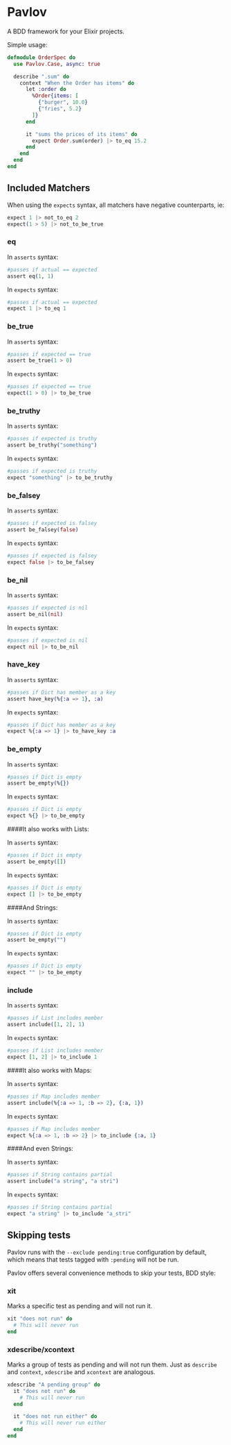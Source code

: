 # Pavlov

A BDD framework for your Elixir projects.

Simple usage:

```elixir
defmodule OrderSpec do
  use Pavlov.Case, async: true

  describe ".sum" do
    context "When the Order has items" do
      let :order do
        %Order{items: [
          {"burger", 10.0}
          {"fries", 5.2}
        ]}
      end

      it "sums the prices of its items" do
        expect Order.sum(order) |> to_eq 15.2
      end
    end
  end
end
```

## Included Matchers

When using the `expects` syntax, all matchers have negative counterparts, ie:
```elixir
expect 1 |> not_to_eq 2
expect(1 > 5) |> not_to_be_true
```

### eq
In `asserts` syntax:
```elixir
#passes if actual == expected
assert eq(1, 1)
```

In `expects` syntax:
```elixir
#passes if actual == expected
expect 1 |> to_eq 1
```

### be_true
In `asserts` syntax:
```elixir
#passes if expected == true
assert be_true(1 > 0)
```

In `expects` syntax:
```elixir
#passes if expected == true
expect(1 > 0) |> to_be_true
```

### be_truthy
In `asserts` syntax:
```elixir
#passes if expected is truthy
assert be_truthy("something")
```

In `expects` syntax:
```elixir
#passes if expected is truthy
expect "something" |> to_be_truthy
```

### be_falsey
In `asserts` syntax:
```elixir
#passes if expected is falsey
assert be_falsey(false)
```

In `expects` syntax:
```elixir
#passes if expected is falsey
expect false |> to_be_falsey
```

### be_nil
In `asserts` syntax:
```elixir
#passes if expected is nil
assert be_nil(nil)
```

In `expects` syntax:
```elixir
#passes if expected is nil
expect nil |> to_be_nil
```

### have_key
In `asserts` syntax:
```elixir
#passes if Dict has member as a key
assert have_key(%{:a => 1}, :a)
```

In `expects` syntax:
```elixir
#passes if Dict has member as a key
expect %{:a => 1} |> to_have_key :a
```

### be_empty
In `asserts` syntax:
```elixir
#passes if Dict is empty
assert be_empty(%{})
```

In `expects` syntax:
```elixir
#passes if Dict is empty
expect %{} |> to_be_empty
```

####It also works with Lists:

In `asserts` syntax:
```elixir
#passes if Dict is empty
assert be_empty([])
```

In `expects` syntax:
```elixir
#passes if Dict is empty
expect [] |> to_be_empty
```

####And Strings:

In `asserts` syntax:
```elixir
#passes if Dict is empty
assert be_empty("")
```

In `expects` syntax:
```elixir
#passes if Dict is empty
expect "" |> to_be_empty
```


### include
In `asserts` syntax:
```elixir
#passes if List includes member
assert include([1, 2], 1)
  ```

In `expects` syntax:
```elixir
#passes if List includes member
expect [1, 2] |> to_include 1
```

####It also works with Maps:

In `asserts` syntax:
```elixir
#passes if Map includes member
assert include(%{:a => 1, :b => 2}, {:a, 1})
```

In `expects` syntax:
```elixir
#passes if Map includes member
expect %{:a => 1, :b => 2} |> to_include {:a, 1}
```

####And even Strings:

In `asserts` syntax:
```elixir
#passes if String contains partial
assert include("a string", "a stri")
```

In `expects` syntax:
```elixir
#passes if String contains partial
expect "a string" |> to_include "a_stri"
```

## Skipping tests
Pavlov runs with the `--exclude pending:true` configuration by default, which
means that tests tagged with `:pending` will not be run.

Pavlov offers several convenience methods to skip your tests, BDD style:

### xit
Marks a specific test as pending and will not run it.

```elixir
xit "does not run" do
  # This will never run
end
```

### xdescribe/xcontext
Marks a group of tests as pending and will not run them. Just as `describe`
and `context`, `xdescribe` and `xcontext` are analogous.

```elixir
xdescribe "A pending group" do
  it "does not run" do
    # This will never run
  end

  it "does not run either" do
    # This will never run either
  end
end
```
